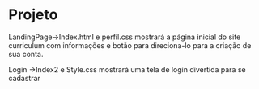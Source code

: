 # Projeto 
LandingPage->Index.html e perfil.css mostrará a página inicial do site curriculum com informações e botão para direciona-lo para a criação de sua conta.

Login ->Index2 e Style.css  mostrará uma tela de login divertida para se cadastrar
